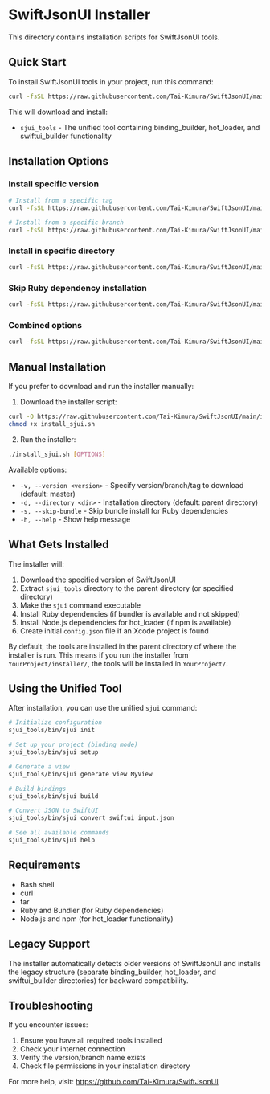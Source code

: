 # SwiftJsonUI Installer

This directory contains installation scripts for SwiftJsonUI tools.

## Quick Start

To install SwiftJsonUI tools in your project, run this command:

```bash
curl -fsSL https://raw.githubusercontent.com/Tai-Kimura/SwiftJsonUI/main/tools/installer/bootstrap.sh | bash
```

This will download and install:
- `sjui_tools` - The unified tool containing binding_builder, hot_loader, and swiftui_builder functionality

## Installation Options

### Install specific version

```bash
# Install from a specific tag
curl -fsSL https://raw.githubusercontent.com/Tai-Kimura/SwiftJsonUI/main/tools/installer/bootstrap.sh | bash -s -- -v v7.0.0

# Install from a specific branch
curl -fsSL https://raw.githubusercontent.com/Tai-Kimura/SwiftJsonUI/main/tools/installer/bootstrap.sh | bash -s -- -v feature-branch
```

### Install in specific directory

```bash
curl -fsSL https://raw.githubusercontent.com/Tai-Kimura/SwiftJsonUI/main/tools/installer/bootstrap.sh | bash -s -- -d ./my-project
```

### Skip Ruby dependency installation

```bash
curl -fsSL https://raw.githubusercontent.com/Tai-Kimura/SwiftJsonUI/main/tools/installer/bootstrap.sh | bash -s -- -s
```

### Combined options

```bash
curl -fsSL https://raw.githubusercontent.com/Tai-Kimura/SwiftJsonUI/main/tools/installer/bootstrap.sh | bash -s -- -v v7.0.0 -d ./my-project -s
```

## Manual Installation

If you prefer to download and run the installer manually:

1. Download the installer script:
```bash
curl -O https://raw.githubusercontent.com/Tai-Kimura/SwiftJsonUI/main/installer/install_sjui.sh
chmod +x install_sjui.sh
```

2. Run the installer:
```bash
./install_sjui.sh [OPTIONS]
```

Available options:
- `-v, --version <version>` - Specify version/branch/tag to download (default: master)
- `-d, --directory <dir>` - Installation directory (default: parent directory)
- `-s, --skip-bundle` - Skip bundle install for Ruby dependencies
- `-h, --help` - Show help message

## What Gets Installed

The installer will:
1. Download the specified version of SwiftJsonUI
2. Extract `sjui_tools` directory to the parent directory (or specified directory)
3. Make the `sjui` command executable
4. Install Ruby dependencies (if bundler is available and not skipped)
5. Install Node.js dependencies for hot_loader (if npm is available)
6. Create initial `config.json` file if an Xcode project is found

By default, the tools are installed in the parent directory of where the installer is run. This means if you run the installer from `YourProject/installer/`, the tools will be installed in `YourProject/`.

## Using the Unified Tool

After installation, you can use the unified `sjui` command:

```bash
# Initialize configuration
sjui_tools/bin/sjui init

# Set up your project (binding mode)
sjui_tools/bin/sjui setup

# Generate a view
sjui_tools/bin/sjui generate view MyView

# Build bindings
sjui_tools/bin/sjui build

# Convert JSON to SwiftUI
sjui_tools/bin/sjui convert swiftui input.json

# See all available commands
sjui_tools/bin/sjui help
```

## Requirements

- Bash shell
- curl
- tar
- Ruby and Bundler (for Ruby dependencies)
- Node.js and npm (for hot_loader functionality)

## Legacy Support

The installer automatically detects older versions of SwiftJsonUI and installs the legacy structure (separate binding_builder, hot_loader, and swiftui_builder directories) for backward compatibility.

## Troubleshooting

If you encounter issues:
1. Ensure you have all required tools installed
2. Check your internet connection
3. Verify the version/branch name exists
4. Check file permissions in your installation directory

For more help, visit: https://github.com/Tai-Kimura/SwiftJsonUI